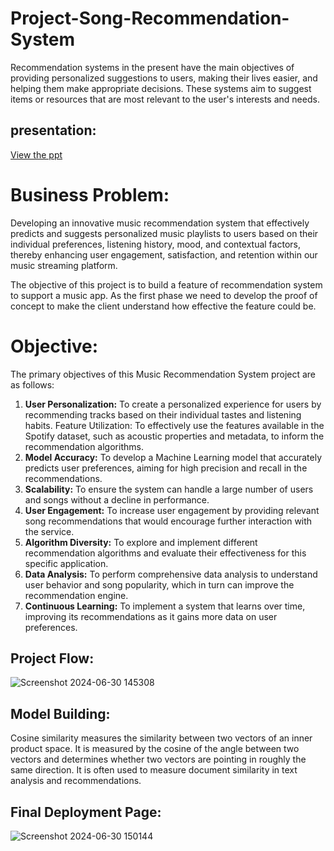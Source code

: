# Project-Song-Recommendation-System
Recommendation systems in the present have the main objectives of providing personalized suggestions to users, making their lives easier, and helping them make appropriate decisions. These systems aim to suggest items or resources that are most relevant to the user's interests and needs.

## presentation:
[View the ppt](https://docs.google.com/presentation/d/1EX0RMsQkldZa8Ix7pR0USXYfs5zdl7wo/edit#slide=id.p1)

# Business Problem:
Developing an innovative music recommendation system that effectively predicts and suggests personalized music playlists to users based on their individual preferences, listening history, mood, and contextual factors, thereby enhancing user engagement, satisfaction, and retention within our music streaming platform.
>
The objective of this project is to build a feature of recommendation system to support a music app. As the first phase we need to develop the proof of concept to make the client understand how effective the feature could be.

# Objective:
The primary objectives of this Music Recommendation System project are as follows:

1. **User Personalization:** To create a personalized experience for users by recommending tracks based on their individual tastes and listening habits.
Feature Utilization: To effectively use the features available in the Spotify dataset, such as acoustic properties and metadata, to inform the recommendation algorithms.
2. **Model Accuracy:** To develop a Machine Learning model that accurately predicts user preferences, aiming for high precision and recall in the recommendations.
3. **Scalability:** To ensure the system can handle a large number of users and songs without a decline in performance.
4. **User Engagement:** To increase user engagement by providing relevant song recommendations that would encourage further interaction with the service.
5. **Algorithm Diversity:** To explore and implement different recommendation algorithms and evaluate their effectiveness for this specific application.
6. **Data Analysis:** To perform comprehensive data analysis to understand user behavior and song popularity, which in turn can improve the recommendation engine.
7. **Continuous Learning:** To implement a system that learns over time, improving its recommendations as it gains more data on user preferences.

## Project Flow:
![Screenshot 2024-06-30 145308](https://github.com/abinashsahoo007/Project-Song-Recommendation-System/assets/174187930/053baef3-3c4a-426b-a4e8-d671c2653051)

## Model Building:
Cosine similarity measures the similarity between two vectors of an inner product space. It is measured by the cosine of the angle between two vectors and determines whether two vectors are pointing in roughly the same direction. It is often used to measure document similarity in text analysis and recommendations.

## Final Deployment Page:
![Screenshot 2024-06-30 150144](https://github.com/abinashsahoo007/Project-Song-Recommendation-System/assets/174187930/f0832a38-83b6-4628-828a-5f5679948ec4)



